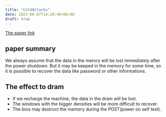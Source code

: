```yaml
---
title: "ColdAttacks"
date: 2023-08-07T14:20:40+08:00
draft: true
---
```


[The paper link](https://www.usenix.org/legacy/event/sec08/tech/full_papers/halderman/halderman_html/index.html)

##  paper summary

We always assume that the data in the merory will be lost immediately after the power shutdown. But it may be keeped in the memory for some time, so it is possible to recover the data like password or other informations.

## The effect to dram 

- If we recharge the machine, the data in the dram will be lost.
- The windows with the bigger densities will be more difficult to recover.
- The bios may destruct the memory during the POST(power on self test). 
